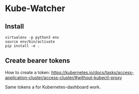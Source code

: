 # Kube-Watcher



## Install

```
virtualenv -p python3 env
source env/bin/activate
pip install -e .
```

## Create bearer tokens

How to create a token: https://kubernetes.io/docs/tasks/access-application-cluster/access-cluster/#without-kubectl-proxy

Same tokens a for Kubernetes-dashboard work.